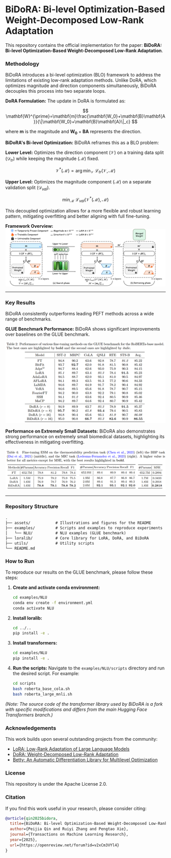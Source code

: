 # BiDoRA: Bi-level Optimization-Based Weight-Decomposed Low-Rank Adaptation

This repository contains the official implementation for the paper: **BiDoRA: Bi-level Optimization-Based Weight-Decomposed Low-Rank Adaptation**.


### Methodology

BiDoRA introduces a bi-level optimization (BLO) framework to address the limitations of existing low-rank adaptation methods. Unlike DoRA, which optimizes magnitude and direction components simultaneously, BiDoRA decouples this process into two separate loops.

**DoRA Formulation:**
The update in DoRA is formulated as:

$$
\mathbf{W}^{\prime}=\mathbf{m}\frac{\mathbf{W_0}+\mathbf{B}\mathbf{A}}{\|\mathbf{W_0}+\mathbf{B}\mathbf{A}\|_c}
$$

where $\mathbf{m}$ is the magnitude and $\mathbf{W_0}+\mathbf{B}\mathbf{A}$ represents the direction.

**BiDoRA's Bi-level Optimization:**
BiDoRA reframes this as a BLO problem:

**Lower Level:** Optimizes the direction component ($\mathcal{V}$) on a training data split ($\mathcal{D}_{tr}$) while keeping the magnitude ($\mathcal{M}$) fixed.

$$
\mathcal{V}^*(\mathcal{M})=\arg\min_{\mathcal{V}}\:\mathcal{L}_{tr}(\mathcal{V},\mathcal{M})
$$


**Upper Level:** Optimizes the magnitude component ($\mathcal{M}$) on a separate validation split ($\mathcal{D}_{val}$).

$$
\min_{\mathcal{M}}\:\mathcal{L}_{val}(\mathcal{V}^*(\mathcal{M}),\mathcal{M})
$$

This decoupled optimization allows for a more flexible and robust learning pattern, mitigating overfitting and better aligning with full fine-tuning.

**Framework Overview:**
![BiDoRA Overview](assets/chart.png)

---

### Key Results

BiDoRA consistently outperforms leading PEFT methods across a wide range of benchmarks.

**GLUE Benchmark Performance:**
BiDoRA shows significant improvements over baselines on the GLUE benchmark.

![GLUE Benchmark Results](assets/table2.png)

**Performance on Extremely Small Datasets:**
BiDoRA also demonstrates strong performance on extremely small biomedical datasets, highlighting its effectiveness in mitigating overfitting.

![Small Dataset Results](assets/table4.png)

---

### Repository Structure

```
.
├── assets/           # Illustrations and figures for the README
├── examples/         # Scripts and examples to reproduce experiments
│   └── NLU/          # NLU examples (GLUE benchmark)
├── loralib/          # Core library for LoRA, DoRA, and BiDoRA
├── utils/            # Utility scripts
└── README.md
```

### How to Run

To reproduce our results on the GLUE benchmark, please follow these steps:

1.  **Create and activate conda environment:**
    ```bash
    cd examples/NLU
    conda env create -f environment.yml
    conda activate NLU
    ```

2.  **Install loralib:**
    ```bash
    cd ../..
    pip install -e .
    ```

3.  **Install transformers:**
    ```bash
    cd examples/NLU
    pip install -e .
    ```

4.  **Run the scripts:**
    Navigate to the `examples/NLU/scripts` directory and run the desired script. For example:
    ```bash
    cd scripts
    bash roberta_base_cola.sh
    bash roberta_large_mnli.sh
    ```

*(Note: The source code of the transformer library used by BiDoRA is a fork with specific modifications and differs from the main Hugging Face Transformers branch.)*

### Acknowledgements

This work builds upon several outstanding projects from the community:
- [LoRA: Low-Rank Adaptation of Large Language Models](https://github.com/microsoft/LoRA)
- [DoRA: Weight-Decomposed Low-Rank Adaptation](https://github.com/NVlabs/DoRA)
- [Betty: An Automatic Differentiation Library for Multilevel Optimization](https://github.com/leopard-ai/betty)

### License
This repository is under the Apache License 2.0.

### Citation

If you find this work useful in your research, please consider citing:

```bibtex
@article{qin2025bidora,
  title={BiDoRA: Bi-level Optimization-Based Weight-Decomposed Low-Rank Adaptation},
  author={Peijia Qin and Ruiyi Zhang and Pengtao Xie},
  journal={Transactions on Machine Learning Research},
  year={2025},
  url={https://openreview.net/forum?id=v2xCm3VYl4}
}
